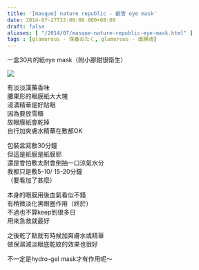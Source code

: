 ```yaml
---
title: '[masque] nature republic - 叡雪 eye mask'
date: 2014-07-27T22:00:00.000+08:00
draft: false
aliases: [ "/2014/07/masque-nature-republic-eye-mask.html" ]
tags : [glamorous - 保養おたく, glamorous - 面膜魂]
---
```


一盒30片的紙eye mask（附小膠鉗很衛生）  

[![](https://2.bp.blogspot.com/--Va5eBU_4kU/XEQQJEPis1I/AAAAAAAAGHM/z9OFbc1U8CEGIqLxwrjfgh_uNDqdTGKLgCLcBGAs/s640/14724105106_d84f386e0a_z.jpg)](https://2.bp.blogspot.com/--Va5eBU_4kU/XEQQJEPis1I/AAAAAAAAGHM/z9OFbc1U8CEGIqLxwrjfgh_uNDqdTGKLgCLcBGAs/s1600/14724105106_d84f386e0a_z.jpg)

有淡淡漢藥香味  
腰果形的眼膜紙大大塊  
浸滿精華是好貼眼  
因為要放雪櫃  
故眼膜紙會乾掉  
自行加爽膚水精華在敷都OK  
  
包裝盒寫敷30分鐘  
但這是紙膜是紙膜耶  
還是會怕敷太耐會倒抽一口涼氣水分  
我都只是敷5-10/ 15-20分鐘  
（要看加了甚麼）  
  
本身的眼膜用後血氣看似不錯  
有稍微淡化黑眼圈作用（終於）  
不過也不算keep到很多日  
用來急救就最好  
  
之後乾了點就有時候加爽膚水或精華  
做保濕減淡眼底乾紋的效果也很好  
  
不一定是hydro-gel mask才有作用呢～